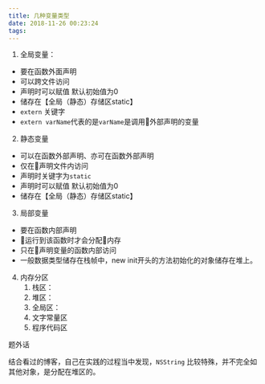 ```yaml
---
title: 几种变量类型
date: 2018-11-26 00:23:24
tags:
---
```

1.  全局变量：

* 要在函数外面声明
* 可以跨文件访问
* 声明时可以赋值 默认初始值为0
* 储存在【全局（静态）存储区static】
* `extern` 关键字
* `extern varName`代表的是`varName`是调用外部声明的变量

2. 静态变量 

* 可以在函数外部声明、亦可在函数外部声明
* 仅在声明文件内访问
* 声明时关键字为`static`
* 声明时可以赋值 默认初始值为0
* 储存在【全局（静态）存储区static】

3. 局部变量

* 要在函数内部声明
* 运行到该函数时才会分配内存
* 只在声明变量的函数内部访问
* 一般数据类型储存在栈帧中，new init开头的方法初始化的对象储存在堆上。

4. 内存分区
    1. 栈区：
    2. 堆区：
    3. 全局区：
    4. 文字常量区
    5. 程序代码区

题外话

结合看过的博客，自己在实践的过程当中发现，`NSString` 比较特殊，并不完全如其他对象，是分配在堆区的。    
